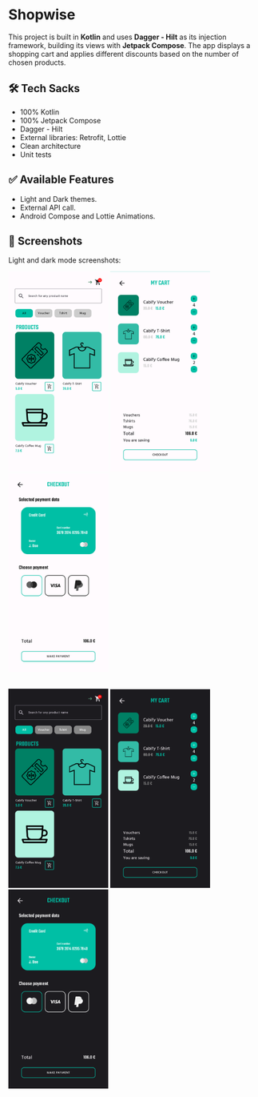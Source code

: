 # Shopwise

This project is built in **Kotlin** and uses **Dagger - Hilt** as its injection framework, building its views
with **Jetpack Compose**. The app displays a shopping cart and applies different discounts based on the number of chosen products.

## 🛠 Tech Sacks

- 100% Kotlin
- 100% Jetpack Compose
- Dagger - Hilt
- External libraries: Retrofit, Lottie
- Clean architecture
- Unit tests

## ✅ Available Features

- Light and Dark themes.
- External API call.
- Android Compose and Lottie Animations.

## :iphone: Screenshots

Light and dark mode screenshots:

<img src="/captures/list_light.png" width="200"> <img src="/captures/cart_light.png" width="200"> <img src="/captures/checkout_light.png" width="200">

<br><img src="/captures/list_dark.png" width="200"> <img src="/captures/cart_dark.png" width="200"> <img src="/captures/checkout_dark.png" width="200">

